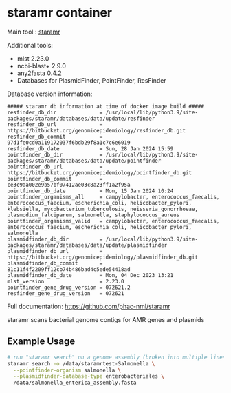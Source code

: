 # staramr container

Main tool : [staramr](https://github.com/phac-nml/staramr)

Additional tools:

- mlst 2.23.0
- ncbi-blast+ 2.9.0
- any2fasta 0.4.2
- Databases for PlasmidFinder, PointFinder, ResFinder

Database version information:

```
##### staramr db information at time of docker image build #####
resfinder_db_dir              = /usr/local/lib/python3.9/site-packages/staramr/databases/data/update/resfinder
resfinder_db_url              = https://bitbucket.org/genomicepidemiology/resfinder_db.git
resfinder_db_commit           = 97d1fe0cd0a119172037f6bdb29f8a1c7c6e6019
resfinder_db_date             = Sun, 28 Jan 2024 15:59
pointfinder_db_dir            = /usr/local/lib/python3.9/site-packages/staramr/databases/data/update/pointfinder
pointfinder_db_url            = https://bitbucket.org/genomicepidemiology/pointfinder_db.git
pointfinder_db_commit         = ce3c9aa002e9b57bf07412ae03c8a23ff1a2f95a
pointfinder_db_date           = Mon, 15 Jan 2024 10:24
pointfinder_organisms_all     = campylobacter, enterococcus_faecalis, enterococcus_faecium, escherichia_coli, helicobacter_pylori, klebsiella, mycobacterium_tuberculosis, neisseria_gonorrhoeae, plasmodium_falciparum, salmonella, staphylococcus_aureus
pointfinder_organisms_valid   = campylobacter, enterococcus_faecalis, enterococcus_faecium, escherichia_coli, helicobacter_pylori, salmonella
plasmidfinder_db_dir          = /usr/local/lib/python3.9/site-packages/staramr/databases/data/update/plasmidfinder
plasmidfinder_db_url          = https://bitbucket.org/genomicepidemiology/plasmidfinder_db.git
plasmidfinder_db_commit       = 81c11f4f2209ff12cb74b486bad4c5ede54418ad
plasmidfinder_db_date         = Mon, 04 Dec 2023 13:21
mlst_version                  = 2.23.0
pointfinder_gene_drug_version = 072621.2
resfinder_gene_drug_version   = 072621
```

Full documentation: https://github.com/phac-nml/staramr

staramr scans bacterial genome contigs for AMR genes and plasmids

## Example Usage

```bash
# run "staramr search" on a genome assembly (broken into multiple lines for readability)
staramr search -o /data/staramrtest-Salmonella \
  --pointfinder-organism salmonella \
  --plasmidfinder-database-type enterobacteriales \
  /data/salmonella_enterica_assembly.fasta
```
